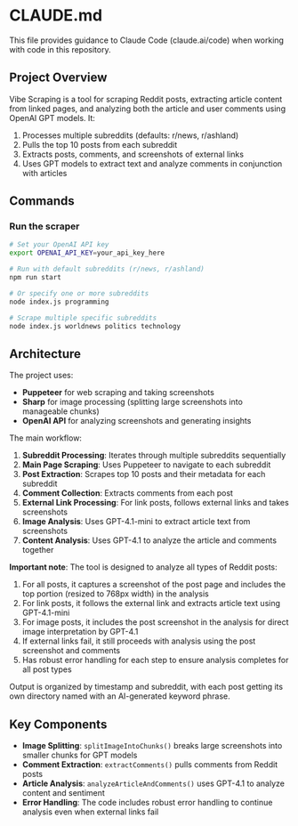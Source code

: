 # CLAUDE.md

This file provides guidance to Claude Code (claude.ai/code) when working with code in this repository.

## Project Overview

Vibe Scraping is a tool for scraping Reddit posts, extracting article content from linked pages, and analyzing both the article and user comments using OpenAI GPT models. It:

1. Processes multiple subreddits (defaults: r/news, r/ashland)
2. Pulls the top 10 posts from each subreddit
3. Extracts posts, comments, and screenshots of external links
4. Uses GPT models to extract text and analyze comments in conjunction with articles

## Commands

### Run the scraper

```bash
# Set your OpenAI API key
export OPENAI_API_KEY=your_api_key_here

# Run with default subreddits (r/news, r/ashland)
npm run start

# Or specify one or more subreddits
node index.js programming

# Scrape multiple specific subreddits
node index.js worldnews politics technology
```

## Architecture

The project uses:

- **Puppeteer** for web scraping and taking screenshots
- **Sharp** for image processing (splitting large screenshots into manageable chunks)
- **OpenAI API** for analyzing screenshots and generating insights

The main workflow:

1. **Subreddit Processing**: Iterates through multiple subreddits sequentially
2. **Main Page Scraping**: Uses Puppeteer to navigate to each subreddit
3. **Post Extraction**: Scrapes top 10 posts and their metadata for each subreddit
4. **Comment Collection**: Extracts comments from each post
5. **External Link Processing**: For link posts, follows external links and takes screenshots
6. **Image Analysis**: Uses GPT-4.1-mini to extract article text from screenshots
7. **Content Analysis**: Uses GPT-4.1 to analyze the article and comments together

**Important note**: The tool is designed to analyze all types of Reddit posts:
1. For all posts, it captures a screenshot of the post page and includes the top portion (resized to 768px width) in the analysis
2. For link posts, it follows the external link and extracts article text using GPT-4.1-mini
3. For image posts, it includes the post screenshot in the analysis for direct image interpretation by GPT-4.1
4. If external links fail, it still proceeds with analysis using the post screenshot and comments
5. Has robust error handling for each step to ensure analysis completes for all post types

Output is organized by timestamp and subreddit, with each post getting its own directory named with an AI-generated keyword phrase.

## Key Components

- **Image Splitting**: `splitImageIntoChunks()` breaks large screenshots into smaller chunks for GPT models
- **Comment Extraction**: `extractComments()` pulls comments from Reddit posts
- **Article Analysis**: `analyzeArticleAndComments()` uses GPT-4.1 to analyze content and sentiment
- **Error Handling**: The code includes robust error handling to continue analysis even when external links fail